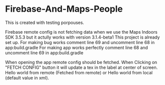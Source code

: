 # Firebase-And-Maps-People
This is created with testing porpouses.

Firebase remote config is not fetching data when we use the Maps Indoors SDK 3.5.3 but it actully works with version 3.1.4-beta1
This project is already set up. 
For making bug works comment line 69 and uncomment line 68 in app:build.gradle
For making app works perfectly comment line 68 and uncomment line 69 in app:build.gradle

When opening the app remote config should be fetched.
When Clicking on "FETCH CONFIG" button it will update a tex in the label at center of screen. Hello world from remote (Fetched from remote) or Hello world from local (default value in xml).
